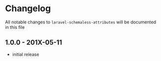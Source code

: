 # Changelog

All notable changes to `laravel-schemaless-attributes` will be documented in this file

## 1.0.0 - 201X-05-11

- initial release
